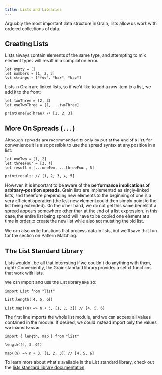 ```yaml
---
title: Lists and Libraries
---
```


Arguably the most important data structure in Grain, lists allow us work with ordered collections of data.

## Creating Lists

Lists always contain elements of the same type, and attempting to mix element types will result in a compilation error.

```grain
let empty = []
let numbers = [1, 2, 3]
let strings = ["foo", "bar", "baz"]
```

Lists in Grain are linked lists, so if we'd like to add a new item to a list, we add it to the front:

```grain
let twoThree = [2, 3]
let oneTwoThree = [1, ...twoThree]

print(oneTwoThree) // [1, 2, 3]
```

## More On Spreads (`...`)

Although spreads are recommended to only be put at the end of a list, for convenience it is also possible to use the spread syntax at any position in a list:

```grain
let oneTwo = [1, 2]
let threeFour = [3, 4]
let result = [...oneTwo, ...threeFour, 5]

print(result) // [1, 2, 3, 4, 5]
```

However, it is important to be aware of the **performance implications of arbitrary-position spreads**. Grain lists are implemented as singly-linked lists, and therefore prepending new elements to the beginning of one is a very efficient operation (the last new element could then simply point to the list being extended). On the other hand, we do not get this same benefit if a spread appears somewhere other than at the end of a list expression. In this case, the entire list being spread will have to be copied one element at a time in order to create the new list while also not mutating the old list.

We can also write functions that process data in lists, but we'll save that fun for the section on Pattern Matching.

## The List Standard Library

Lists wouldn't be all that interesting if we couldn't do anything with them, right? Conveniently, the Grain standard library provides a set of functions that work with lists.

We can import and use the List library like so:

```grain
import List from "list"

List.length([4, 5, 6])

List.map((n) => n + 3, [1, 2, 3]) // [4, 5, 6]
```

The first line imports the whole list module, and we can access all values contained in the module. If desired, we could instead import only the values we intend to use:

```grain
import { length, map } from "list"

length([4, 5, 6])

map((n) => n + 3, [1, 2, 3]) // [4, 5, 6]
```

To learn more about what's available in the List standard library, check out the [lists standard library documentation](https://grain-lang.org/docs/stdlib/list).
